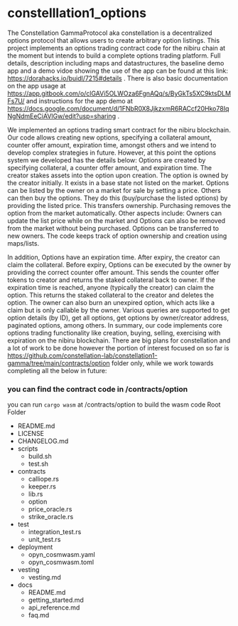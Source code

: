 # constelllation1_options

The Constellation GammaProtocol aka constellation is a decentralized options protocol that allows users to create arbitrary option listings. 
This project implements an options trading contract code for the nibiru chain at the moment but intends to build a complete options trading platform. Full details, description including maps and datastructures, the baseline demo app and a demo vidoe showing the use of the app can be found at this link: https://dorahacks.io/buidl/7215#details . There is also basic documentation on the app usage at https://app.gitbook.com/o/clGAVi5OLWOza6FgnAQq/s/ByGkTs5XC9ktsDLMFs7U/ and instructions for the app demo at https://docs.google.com/document/d/1FNbR0X8JjkzxmR6RACcf20Hko78IqNgNdmEeCiAVlGw/edit?usp=sharing . 

We implemented an options trading smart contract for the nibiru blockchain. Our code allows creating new options, specifying a collateral amount, counter offer amount, expiration time, amongst others and we intend to develop complex strategies in future. However, at this point the options system we developed has the details below:
Options are created by specifying collateral, a counter offer amount, and expiration time. The creator stakes assets into the option upon creation.
The option is owned by the creator initially. It exists in a base state not listed on the market.
Options can be listed by the owner on a market for sale by setting a price. Others can then buy the options.
They do this (buy/purchase the listed options) by providing the listed price. This transfers ownership. Purchasing removes the option from the market automatically.
Other aspects include: Owners can update the list price while on the market and Options can also be removed from the market without being purchased.
Options can be transferred to new owners. The code keeps track of option ownership and creation using maps/lists.

In addition, Options have an expiration time. After expiry, the creator can claim the collateral.
Before expiry, Options can be executed by the owner by providing the correct counter offer amount. This sends the counter offer tokens to creator and returns the staked collateral back to owner.
If the expiration time is reached, anyone (typically the creator) can claim the option. This returns the staked collateral to the creator and deletes the option.
The owner can also burn an unexpired option, which acts like a claim but is only callable by the owner.
Various queries are supported to get option details (by ID), get all options, get options by owner/creator address, paginated options, among others.
In summary, our code implements core options trading functionality like creation, buying, selling, exercising with expiration on the nibiru blockchain. There are big plans for constellation and a lot of work to be done however the portion of interest focused on so far is https://github.com/constellation-lab/constellation1-gamma/tree/main/contracts/option folder only, while we work towards completing all the below in future:
### you can find the contract code in /contracts/option 
you can run ```cargo wasm``` at /contracts/option to build the wasm code
Root Folder
  - README.md
  - LICENSE
  - CHANGELOG.md
  - scripts
    - build.sh
    - test.sh
  - contracts
    - calliope.rs
    - keeper.rs
    - lib.rs
    - option
    - price_oracle.rs
    - strike_oracle.rs
  - test
    - integration_test.rs
    - unit_test.rs
  - deployment
    - opyn_cosmwasm.yaml
    - opyn_cosmwasm.toml
  - vesting
    - vesting.md
  - docs
    - README.md
    - getting_started.md
    - api_reference.md
    - faq.md



